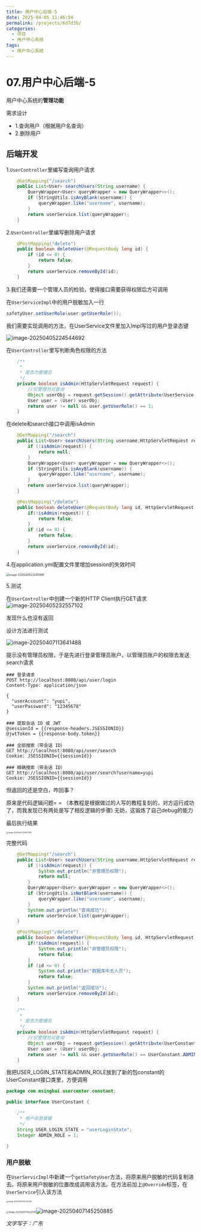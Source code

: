 ```yaml
---
title: 用户中心后端-5
date: 2025-04-05 11:46:54
permalink: /projects/6d7d3b/
categories:
  - 项目
  - 用户中心系统
tags:
  - 用户中心系统
---
```



# 07.用户中心后端-5

用户中心系统的**管理功能**

<!-- more -->   

需求设计

- 1.查询用户（根据用户名查询）
- 2.删除用户

## 后端开发

1.`UserController`里编写查询用户请求

```java
    @GetMapping("/search")
    public List<User> searchUsers(String username) {
        QueryWrapper<User> queryWrapper = new QueryWrapper<>();
        if (StringUtils.isAnyBlank(username)) {
            queryWrapper.like("username", username);
        }
        return userService.list(queryWrapper);
    }
```

2.`UserController`里编写删除用户请求

```java
    @PostMapping("delete")
    public boolean deleteUser(@RequestBody long id) {
        if (id <= 0) {
            return false;
        }
        return userService.removeById(id);
    }
```

3.我们还需要一个管理人员的检验，使得接口需要获得权限后方可调用

在`UserServiceImpl`中的用户脱敏加入一行

```java
safetyUser.setUserRole(user.getUserRole());
```

我们需要实现调用的方法，在UserService文件里加入Impl写过的用户登录态键

![image-20250405224544692](../../.vuepress/public/blog_images/image-20250405224544692.png)

在`UserController`里写判断角色权限的方法

```java
    /**
     *
     * 是否为管理员
     */
    private boolean isAdmin(HttpServletRequest request) {
        //仅管理员可查询
        Object userObj = request.getSession().getAttribute(UserService.USER_LOGIN_STATE);
        User user = (User) userObj;
        return user != null && user.getUserRole() == 1;
    }
```

在delete和search接口中调用isAdmin

```java
    @GetMapping("/search")
    public List<User> searchUsers(String username,HttpServletRequest request) {
        if (!isAdmin(request)) {
            return null;
        }
        QueryWrapper<User> queryWrapper = new QueryWrapper<>();
        if (StringUtils.isAnyBlank(username)) {
            queryWrapper.like("username", username);
        }
        return userService.list(queryWrapper);
    }

    @PostMapping("/delete")
    public boolean deleteUser(@RequestBody long id, HttpServletRequest request) {
        if(!isAdmin(request)) {
            return false;
        }
        if (id <= 0) {
            return false;
        }
        return userService.removeById(id);
    }
```

4.在application.yml配置文件里增加session的失效时间

<img src="../../.vuepress/public/blog_images/image-20250405232415991.png" alt="image-20250405232415991" style="zoom: 50%;" />

5.测试

在`UserController`中创建一个新的HTTP Client执行GET请求![image-20250405232557102](../../.vuepress/public/blog_images/image-20250405232557102.png)

发现什么也没有返回

设计方法进行测试

![image-20250407113641488](../../.vuepress/public/blog_images/image-20250407113641488.png)

提示没有管理员权限，于是先进行登录管理员账户，以管理员账户的权限去发送search请求

```http
### 登录请求
POST http://localhost:8080/api/user/login
Content-Type: application/json

{
  "userAccount": "yupi",
  "userPassword": "12345678"
}

### 提取会话 ID 或 JWT
@sessionId = {{response-headers.JSESSIONID}}
@jwtToken = {{response-body.token}}

### 全部搜索（带会话 ID）
GET http://localhost:8080/api/user/search
Cookie: JSESSIONID={{sessionId}}

### 精确搜索（带会话 ID）
GET http://localhost:8080/api/user/search?username=yupi
Cookie: JSESSIONID={{sessionId}}
```

但返回的还是空白，咋回事？

原来是代码逻辑问题= = （本教程是根据做过的人写的教程复刻的，对方运行成功了，而我发现已有两处是写了相反逻辑的步骤) 无妨，这锻炼了自己debug的能力

最后执行结果

<img src="../../.vuepress/public/blog_images/image-20250407120457789.png" alt="image-20250407120457789" style="zoom: 33%;" />

完整代码

```java
    @GetMapping("/search")
    public List<User> searchUsers(String username,HttpServletRequest request) {
        if (!isAdmin(request)) {
            System.out.println("非管理员权限");
            return null;
        }
        QueryWrapper<User> queryWrapper = new QueryWrapper<>();
        if (StringUtils.isNotBlank(username)) {
            queryWrapper.like("username", username);
        }
        System.out.println("查询成功");
        return userService.list(queryWrapper);
    }

    @PostMapping("/delete")
    public boolean deleteUser(@RequestBody long id, HttpServletRequest request) {
        if(!isAdmin(request)) {
            System.out.println("非管理员权限");
            return false;
        }
        if (id <= 0) {
            System.out.println("数据库中无人员");
            return false;
        }
        System.out.println("返回成功");
        return userService.removeById(id);
    }

    /**
     *
     * 是否为管理员
     */
    private boolean isAdmin(HttpServletRequest request) {
        //仅管理员可查询
        Object userObj = request.getSession().getAttribute(UserConstant.USER_LOGIN_STATE);
        User user = (User) userObj;
        return user != null && user.getUserRole() == UserConstant.ADMIN_ROLE;
    }
```

我把USER_LOGIN_STATE和ADMIN_ROLE放到了新的包constant的UserConstant接口类里，方便调用

```java
package com.msingbai.usercenter.constant;

public interface UserConstant {

    /**
     * 用户态登录键
     */
    String USER_LOGIN_STATE = "userLoginState";
    Integer ADMIN_ROLE = 1;

}
```

### 用户脱敏

在`UserServicImpl`中新建一个`getSafetyUser`方法，将原来用户脱敏的代码复制进去。将原来用户脱敏的位置改成调用该方法。在方法前加上`@Override`标签，在`UserService`引入该方法

<img src="../../.vuepress/public/blog_images/image-20250407145220208.png" alt="image-20250407145220208" style="zoom:33%;" />

<img src="../../.vuepress/public/blog_images/image-20250407145237191.png" alt="image-20250407145237191" style="zoom: 40%;" />![image-20250407145250885](../../.vuepress/public/blog_images/image-20250407145250885.png)



*文字写于：广东*